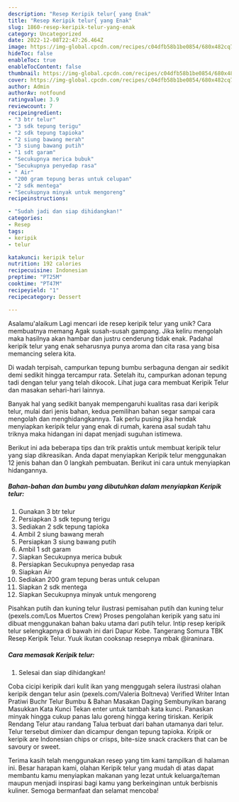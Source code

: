 ```yaml
---
description: "Resep Keripik telur{ yang Enak"
title: "Resep Keripik telur{ yang Enak"
slug: 1860-resep-keripik-telur-yang-enak
category: Uncategorized
date: 2022-12-08T22:47:26.464Z
image: https://img-global.cpcdn.com/recipes/c04dfb58b1be0854/680x482cq70/keripik-telur-foto-resep-utama.jpg
hideToc: false
enableToc: true
enableTocContent: false
thumbnail: https://img-global.cpcdn.com/recipes/c04dfb58b1be0854/680x482cq70/keripik-telur-foto-resep-utama.jpg
cover: https://img-global.cpcdn.com/recipes/c04dfb58b1be0854/680x482cq70/keripik-telur-foto-resep-utama.jpg
author: Admin
authorAv: notfound
ratingvalue: 3.9
reviewcount: 7
recipeingredient:
- "3 btr telur"
- "3 sdk tepung terigu"
- "2 sdk tepung tapioka"
- "2 siung bawang merah"
- "3 siung bawang putih"
- "1 sdt garam"
- "Secukupnya merica bubuk"
- "Secukupnya penyedap rasa"
- " Air"
- "200 gram tepung beras untuk celupan"
- "2 sdk mentega"
- "Secukupnya minyak untuk mengoreng"
recipeinstructions:

- "Sudah jadi dan siap dihidangkan!"
categories:
- Resep
tags:
- keripik
- telur

katakunci: keripik telur 
nutrition: 192 calories
recipecuisine: Indonesian
preptime: "PT25M"
cooktime: "PT47M"
recipeyield: "1"
recipecategory: Dessert

---
```



Asalamu'alaikum Lagi mencari ide resep keripik telur yang unik? Cara membuatnya memang Agak susah-susah gampang. Jika keliru mengolah maka hasilnya akan hambar dan justru cenderung tidak enak. Padahal keripik telur yang enak seharusnya punya aroma dan cita rasa yang bisa memancing selera kita.


Di wadah terpisah, campurkan tepung bumbu serbaguna dengan air sedikit demi sedikit hingga tercampur rata. Setelah itu, campurkan adonan tepung tadi dengan telur yang telah dikocok. Lihat juga cara membuat Keripik Telur dan masakan sehari-hari lainnya.

Banyak hal yang sedikit banyak mempengaruhi kualitas rasa dari keripik telur, mulai dari jenis bahan, kedua pemilihan bahan segar sampai cara mengolah dan menghidangkannya. Tak perlu pusing jika hendak menyiapkan keripik telur yang enak di rumah, karena asal sudah tahu triknya maka hidangan ini dapat menjadi suguhan istimewa.


Berikut ini ada beberapa tips dan trik praktis untuk membuat keripik telur yang siap dikreasikan. Anda dapat menyiapkan Keripik telur menggunakan 12 jenis bahan dan 0 langkah pembuatan. Berikut ini cara untuk menyiapkan hidangannya.

<!--inarticleads1-->

##### Bahan-bahan dan bumbu yang dibutuhkan dalam menyiapkan Keripik telur:

1. Gunakan 3 btr telur
1. Persiapkan 3 sdk tepung terigu
1. Sediakan 2 sdk tepung tapioka
1. Ambil 2 siung bawang merah
1. Persiapkan 3 siung bawang putih
1. Ambil 1 sdt garam
1. Siapkan Secukupnya merica bubuk
1. Persiapkan Secukupnya penyedap rasa
1. Siapkan  Air
1. Sediakan 200 gram tepung beras untuk celupan
1. Siapkan 2 sdk mentega
1. Siapkan Secukupnya minyak untuk mengoreng


Pisahkan putih dan kuning telur ilustrasi pemisahan putih dan kuning telur (pexels.com/Los Muertos Crew) Proses pengolahan keripik yang satu ini dibuat menggunakan bahan baku utama dari putih telur. Intip resep keripik telur selengkapnya di bawah ini dari Dapur Kobe. Tangerang Somura TBK Resep Keripik Telur. Yuuk ikutan cooksnap resepnya mbak @iraninara. 

<!--inarticleads2-->

##### Cara memasak Keripik telur:


1. Selesai dan siap dihidangkan!

Coba cicipi keripik dari kulit ikan yang menggugah selera ilustrasi olahan keripik dengan telur asin (pexels.com/Valeria Boltneva) Verified Writer Intan Pratiwi Buchr Telur Bumbu &amp; Bahan Masakan Daging Sembunyikan barang Masukkan Kata Kunci Tekan enter untuk tambah kata kunci. Panaskan minyak hingga cukup panas lalu goreng hingga kering tiriskan. Keripik Rendang Telur atau randang Talua terbuat dari bahan utamanya dari telur. Telur tersebut dimixer dan dicampur dengan tepung tapioka. Kripik or keripik are Indonesian chips or crisps, bite-size snack crackers that can be savoury or sweet. 

Terima kasih telah menggunakan resep yang tim kami tampilkan di halaman ini. Besar harapan kami, olahan Keripik telur yang mudah di atas dapat membantu kamu menyiapkan makanan yang lezat untuk keluarga/teman maupun menjadi inspirasi bagi kamu yang berkeinginan untuk berbisnis kuliner. Semoga bermanfaat dan selamat mencoba!
